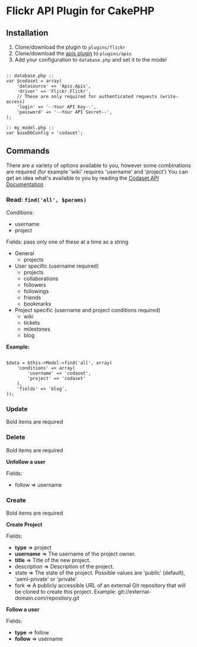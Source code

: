# Flickr API Plugin for CakePHP

## Installation

1. Clone/download the plugin to `plugins/flickr`
2. Clone/download the [apis plugin](https://github.com/ProLoser/CakePHP-Api-Datasources) to `plugins/apis`
3. Add your configuration to `database.php` and set it to the model

<pre><code>
:: database.php ::
var $codaset = array(
	'datasource' => 'Apis.Apis',
	'driver' => 'Flickr.Flickr',
	// These are only required for authenticated requests (write-access)
	'login' => '--Your API Key--',
	'password' => '--Your API Secret--',
);

:: my_model.php ::
var $useDbConfig = 'codaset';
</code></pre>

## Commands

There are a variety of options available to you, however some combinations are required (for example 'wiki' requires 'username' and 'project')
You can get an idea what's available to you by reading the [Codaset API Documentation](http://api.codaset.com/docs)


### Read: `find('all', $params)`

Conditions:

* username
* project

Fields: pass only one of these at a time as a string

* General
	* projects
* User specific (username required)
	* projects
	* collaborations
	* followers
	* followings
	* friends
	* bookmarks
* Project specific (username and project conditions required)
	* wiki
	* tickets
	* milestones
	* blog
		
**Example:**
<pre><code>
$data = $this->Model->find('all', array(
	'conditions' => array(
		'username' => 'codaset', 
		'project' => 'codaset'
	),
	'fields' => 'blog',
));
</code></pre>
		
### Update
Bold items are required

### Delete
Bold items are required

**Unfollow a user**

Fields:

* follow => username

### Create
Bold items are required

**Create Project**

Fields:

* **type** => project
* **username** => The username of the project owner.
* **title** => Title of the new project.
* description => Description of the project.
* state => The state of the project. Possible values are 'public' (default), 'semi-private' or 'private'.
* fork => A publicly accessible URL of an external Git repository that will be cloned to create this project. Example: git://external-domain.com/repository.git

**Follow a user**

Fields:

* **type** => follow
* **follow** => username
	